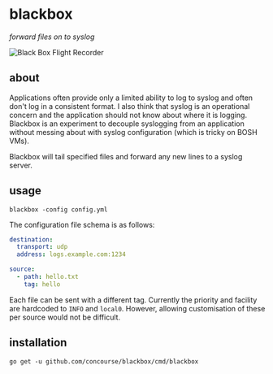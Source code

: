 # blackbox

*forward files on to syslog*

![Black Box Flight Recorder](http://i.imgur.com/sCSNdzU.jpg)

## about

Applications often provide only a limited ability to log to syslog and often
don't log in a consistent format. I also think that syslog is an operational
concern and the application should not know about where it is logging. Blackbox
is an experiment to decouple syslogging from an application without messing
about with syslog configuration (which is tricky on BOSH VMs).

Blackbox will tail specified files and forward any new lines to a syslog
server.

## usage

```
blackbox -config config.yml
```

The configuration file schema is as follows:

``` yaml
destination:
  transport: udp
  address: logs.example.com:1234

source:
  - path: hello.txt
    tag: hello
```

Each file can be sent with a different tag. Currently the priority and facility
are hardcoded to `INFO` and `local0`. However, allowing customisation of these
per source would not be difficult.

## installation

```
go get -u github.com/concourse/blackbox/cmd/blackbox
```
